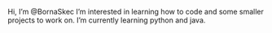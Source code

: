 Hi, I’m @BornaSkec
I’m interested in learning how to code and some smaller projects to work on.
I’m currently learning python and java.
